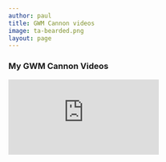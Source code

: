 ```yaml
---
author: paul
title: GWM Cannon videos
image: ta-bearded.png
layout: page
---
```


### My GWM Cannon Videos

<div class="videoContainer">
<iframe class="responsive-iframe" src="https://www.youtube.com/embed/videoseries?list=PLhfYUIj-952JPMxMf7EEyRZ0wsnnxBUwv&showinfo=1" title="YouTube video player" frameborder="0" allow="accelerometer; autoplay; clipboard-write; encrypted-media; gyroscope; picture-in-picture" allowfullscreen></iframe>
</div>
